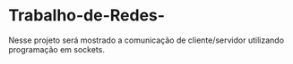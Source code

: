 # Trabalho-de-Redes-
Nesse projeto será mostrado a comunicação de cliente/servidor utilizando programação em sockets. 

